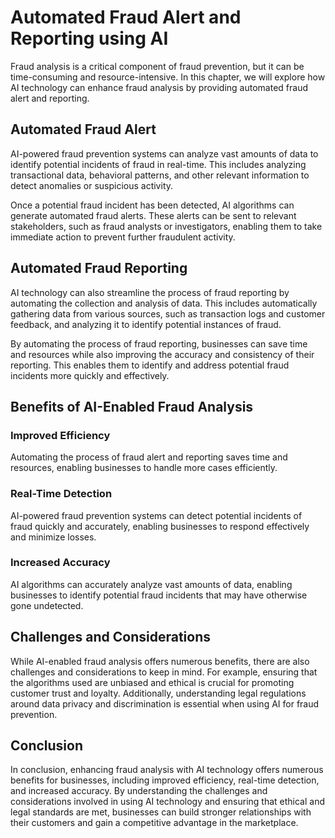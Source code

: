 Automated Fraud Alert and Reporting using AI
=========================================================================================

Fraud analysis is a critical component of fraud prevention, but it can be time-consuming and resource-intensive. In this chapter, we will explore how AI technology can enhance fraud analysis by providing automated fraud alert and reporting.

Automated Fraud Alert
---------------------

AI-powered fraud prevention systems can analyze vast amounts of data to identify potential incidents of fraud in real-time. This includes analyzing transactional data, behavioral patterns, and other relevant information to detect anomalies or suspicious activity.

Once a potential fraud incident has been detected, AI algorithms can generate automated fraud alerts. These alerts can be sent to relevant stakeholders, such as fraud analysts or investigators, enabling them to take immediate action to prevent further fraudulent activity.

Automated Fraud Reporting
-------------------------

AI technology can also streamline the process of fraud reporting by automating the collection and analysis of data. This includes automatically gathering data from various sources, such as transaction logs and customer feedback, and analyzing it to identify potential instances of fraud.

By automating the process of fraud reporting, businesses can save time and resources while also improving the accuracy and consistency of their reporting. This enables them to identify and address potential fraud incidents more quickly and effectively.

Benefits of AI-Enabled Fraud Analysis
-------------------------------------

### Improved Efficiency

Automating the process of fraud alert and reporting saves time and resources, enabling businesses to handle more cases efficiently.

### Real-Time Detection

AI-powered fraud prevention systems can detect potential incidents of fraud quickly and accurately, enabling businesses to respond effectively and minimize losses.

### Increased Accuracy

AI algorithms can accurately analyze vast amounts of data, enabling businesses to identify potential fraud incidents that may have otherwise gone undetected.

Challenges and Considerations
-----------------------------

While AI-enabled fraud analysis offers numerous benefits, there are also challenges and considerations to keep in mind. For example, ensuring that the algorithms used are unbiased and ethical is crucial for promoting customer trust and loyalty. Additionally, understanding legal regulations around data privacy and discrimination is essential when using AI for fraud prevention.

Conclusion
----------

In conclusion, enhancing fraud analysis with AI technology offers numerous benefits for businesses, including improved efficiency, real-time detection, and increased accuracy. By understanding the challenges and considerations involved in using AI technology and ensuring that ethical and legal standards are met, businesses can build stronger relationships with their customers and gain a competitive advantage in the marketplace.
